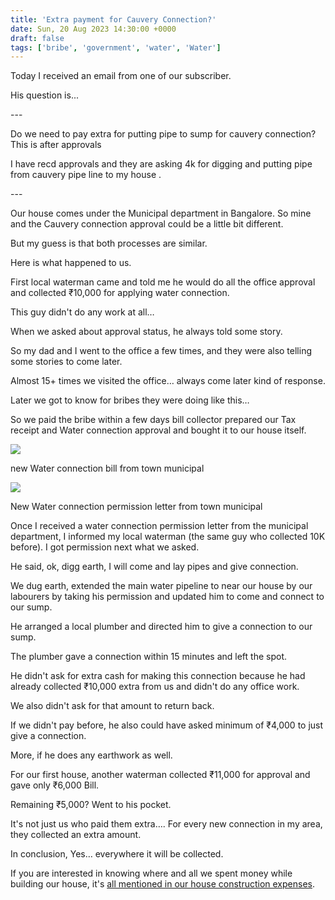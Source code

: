 ```yaml
---
title: 'Extra payment for Cauvery Connection?'
date: Sun, 20 Aug 2023 14:30:00 +0000
draft: false
tags: ['bribe', 'government', 'water', 'Water']
---
```


Today I received an email from one of our subscriber.

His question is...

\---

Do we need to pay extra for putting pipe to sump for cauvery connection? This is after approvals

I have recd approvals and they are asking 4k for digging and putting pipe from cauvery pipe line to my house .

\---

Our house comes under the Municipal department in Bangalore. So mine and the Cauvery connection approval could be a little bit different.

But my guess is that both processes are similar.

Here is what happened to us.

First local waterman came and told me he would do all the office approval and collected ₹10,000 for applying water connection.

This guy didn't do any work at all…

When we asked about approval status, he always told some story.

So my dad and I went to the office a few times, and they were also telling some stories to come later.

Almost 15+ times we visited the office… always come later kind of response.

Later we got to know for bribes they were doing like this…

So we paid the bribe within a few days bill collector prepared our Tax receipt and Water connection approval and bought it to our house itself.

![](/extra-payment-for-cauvery-connection/images/town-municipal-new-water-connection-bill.jpg/)

new Water connection bill from town municipal

![](/extra-payment-for-cauvery-connection/images/municipal-water-connection-permission-letter.jpg/)

New Water connection permission letter from town municipal

Once I received a water connection permission letter from the municipal department, I informed my local waterman (the same guy who collected 10K before). I got permission next what we asked.

He said, ok, digg earth, I will come and lay pipes and give connection.

We dug earth, extended the main water pipeline to near our house by our labourers by taking his permission and updated him to come and connect to our sump.

He arranged a local plumber and directed him to give a connection to our sump.

The plumber gave a connection within 15 minutes and left the spot.

He didn't ask for extra cash for making this connection because he had already collected ₹10,000 extra from us and didn't do any office work.

We also didn't ask for that amount to return back.

If we didn't pay before, he also could have asked minimum of ₹4,000 to just give a connection.

More, if he does any earthwork as well.

For our first house, another waterman collected ₹11,000 for approval and gave only ₹6,000 Bill.

Remaining ₹5,000? Went to his pocket.

It's not just us who paid them extra…. For every new connection in my area, they collected an extra amount.

In conclusion, Yes… everywhere it will be collected.

If you are interested in knowing where and all we spent money while building our house, it's [all mentioned in our house construction expenses](https://houseconstructionguide.com/our-house-construction-expenses/).